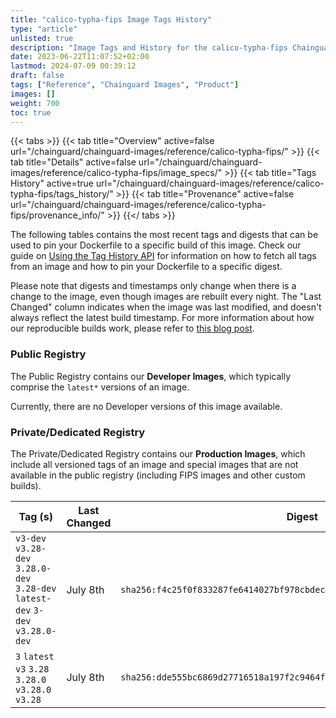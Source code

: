 ```yaml
---
title: "calico-typha-fips Image Tags History"
type: "article"
unlisted: true
description: "Image Tags and History for the calico-typha-fips Chainguard Image"
date: 2023-06-22T11:07:52+02:00
lastmod: 2024-07-09 00:39:12
draft: false
tags: ["Reference", "Chainguard Images", "Product"]
images: []
weight: 700
toc: true
---
```


{{< tabs >}}
{{< tab title="Overview" active=false url="/chainguard/chainguard-images/reference/calico-typha-fips/" >}}
{{< tab title="Details" active=false url="/chainguard/chainguard-images/reference/calico-typha-fips/image_specs/" >}}
{{< tab title="Tags History" active=true url="/chainguard/chainguard-images/reference/calico-typha-fips/tags_history/" >}}
{{< tab title="Provenance" active=false url="/chainguard/chainguard-images/reference/calico-typha-fips/provenance_info/" >}}
{{</ tabs >}}

The following tables contains the most recent tags and digests that can be used to pin your Dockerfile to a specific build of this image. Check our guide on [Using the Tag History API](/chainguard/chainguard-images/using-the-tag-history-api/) for information on how to fetch all tags from an image and how to pin your Dockerfile to a specific digest.

Please note that digests and timestamps only change when there is a change to the image, even though images are rebuilt every night. The "Last Changed" column indicates when the image was last modified, and doesn't always reflect the latest build timestamp. For more information about how our reproducible builds work, please refer to [this blog post](https://www.chainguard.dev/unchained/reproducing-chainguards-reproducible-image-builds).

### Public Registry
The Public Registry contains our **Developer Images**, which typically comprise the `latest*` versions of an image.

Currently, there are no Developer versions of this image available.

### Private/Dedicated Registry
The Private/Dedicated Registry contains our **Production Images**, which include all versioned tags of an image and special images that are not available in the public registry (including FIPS images and other custom builds).

| Tag (s)                                                                          | Last Changed | Digest                                                                    |
|----------------------------------------------------------------------------------|--------------|---------------------------------------------------------------------------|
|  `v3-dev` `v3.28-dev` `3.28.0-dev` `3.28-dev` `latest-dev` `3-dev` `v3.28.0-dev` | July 8th     | `sha256:f4c25f0f833287fe6414027bf978cbdec1d5efa879956ea8a6fd7fa3b4be3510` |
|  `3` `latest` `v3` `3.28` `3.28.0` `v3.28.0` `v3.28`                             | July 8th     | `sha256:dde555bc6869d27716518a197f2c9464f03a6c6c9fc51bec92c9e70d1ce520d5` |

